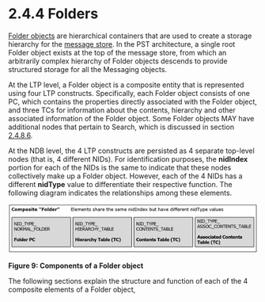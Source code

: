 <html dir="LTR" xmlns:mshelp="http://msdn.microsoft.com/mshelp" xmlns:ddue="http://ddue.schemas.microsoft.com/authoring/2003/5" xmlns:xlink="http://www.w3.org/1999/xlink" xmlns:tool="http://www.microsoft.com/tooltip">
    <head>
        <meta http-equiv="Content-Type" content="text/html; CHARSET=utf-8"></meta>
        <meta name="save" content="history"></meta>
        <title>2.4.4 Folders</title>
        <xml>
            <mshelp:toctitle title="2.4.4 Folders"></mshelp:toctitle>
            <mshelp:rltitle title="[MS-PST]: Folders"></mshelp:rltitle>
            <mshelp:keyword index="A" term="dee5b9d0-5513-4c5e-94aa-8bd28a9350b2"></mshelp:keyword>
            <mshelp:attr name="DCSext.ContentType" value="open specification"></mshelp:attr>
            <mshelp:attr name="AssetID" value="dee5b9d0-5513-4c5e-94aa-8bd28a9350b2"></mshelp:attr>
            <mshelp:attr name="TopicType" value="kbRef"></mshelp:attr>
            <mshelp:attr name="DCSext.Title" value="[MS-PST]: Folders" />
        </xml>
    </head>
    <body>
        <div id="header">
            <h1 class="heading">2.4.4 Folders</h1>
        </div>
        <div id="mainSection">
            <div id="mainBody">
                <div id="allHistory" class="saveHistory"></div>
                <div id="sectionSection0" class="section" name="collapseableSection">
                    

<p><a href="08220cc9-69b1-4072-a2e7-2a0ff201d505.html#gt_0682daa7-c1b8-419b-8a32-6048833d0b72">Folder
objects</a> are hierarchical containers that are used to create a storage
hierarchy for the <a href="08220cc9-69b1-4072-a2e7-2a0ff201d505.html#gt_fda94a53-448d-48d5-9991-176c530ff597">message store</a>.
In the PST architecture, a single root Folder object exists at the top of the
message store, from which an arbitrarily complex hierarchy of Folder objects
descends to provide structured storage for all the Messaging objects.</p>

<p>At the LTP level, a Folder object is a composite entity that
is represented using four LTP constructs. Specifically, each Folder object
consists of one PC, which contains the properties directly associated with the
Folder object, and three TCs for information about the contents, hierarchy and
other associated information of the Folder object. Some Folder objects MAY have
additional nodes that pertain to Search, which is discussed in section <a href="4431f207-ef3e-4ce1-aa41-d9ac4a44f69f.md">2.4.8.6</a>. </p>

<p>At the NDB level, the 4 LTP constructs are persisted as 4
separate top-level nodes (that is, 4 different NIDs). For identification
purposes, the <b>nidIndex</b> portion for each of the NIDs is the same to
indicate that these nodes collectively make up a Folder object. However, each
of the 4 NIDs has a different <b>nidType</b> value to differentiate their
respective function. The following diagram indicates the relationships among
these elements.</p>

<p><img id="MS-PST_pict6ae52dd9-8f48-405d-b8cf-b2815297b537.png" src="MS-PST_files/image009.png" alt="Components of a Folder object" title="Components of a Folder object"></p>

<p><b>Figure 9: Components of a Folder object</b></p>

<p>The following sections explain the structure and function of
each of the 4 composite elements of a Folder object,</p>
                </div>
            </div>
        </div>
    </body>
</html>